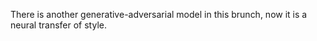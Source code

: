 There is another generative-adversarial model in this brunch, now it is a neural transfer of style.
